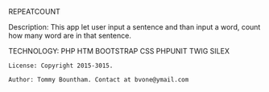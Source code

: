 
  REPEATCOUNT

   Description: This app let user input a sentence and than input a word, count how many word are in that  sentence.

   TECHNOLOGY:
        PHP
        HTM
        BOOTSTRAP
        CSS 
        PHPUNIT
        TWIG
        SILEX

    License: Copyright 2015-3015.

    Author: Tommy Bountham. Contact at bvone@ymail.com
